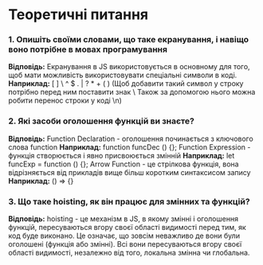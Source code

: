 # **Теоретичні питання**

### **1. Опишіть своїми словами, що таке екранування, і навіщо воно потрібне в мовах програмування**

**Відповідь:**
Екранування в JS використовується в основному для того, щоб мати можливість використовувати спеціальні символи в коді.
**Наприклад:** [ ] \ ^ $ . | ? \* + ( ) (Щоб добавити такий символ у строку потрібно перед ним поставити знак \ Також за допомогою нього можна робити перенос строки у коді \n)

### **2. Які засоби оголошення функцій ви знаєте?**

**Відповідь:**
Function Declaration - оголошення починається з ключового слова function **Наприклад:** function funcDec () {};
Function Expression - функція створюється і явно присвоюється змінній **Наприклад:** let funcExp = function () {};
Arrow Function - це стрілкова функція, вона відрізняється від прикладів вище більш коротким синтаксисом запису **Наприклад:** () => {}

### **3. Що таке hoisting, як він працює для змінних та функцій?**

**Відповідь:**
hoisting - це механізм в JS, в якому змінні і оголошення функцій, пересуваються вгору своєї області видимості перед тим, як код буде виконано.
Це означає, що зовсім неважливо де вони були оголошені (функція або змінні). Всі вони пересуваються вгору своєї області видимості, незалежно від того, локальна змінна чи глобальна.
